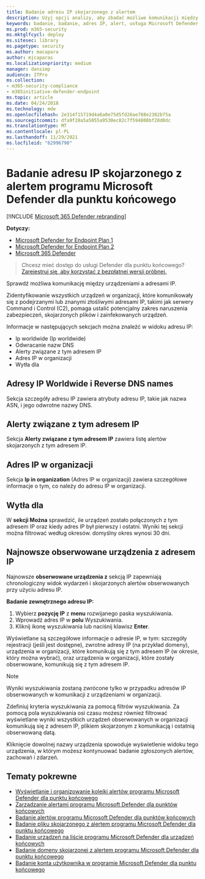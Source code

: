 ```yaml
---
title: Badanie adresu IP skojarzonego z alertem
description: Użyj opcji analizy, aby zbadać możliwe komunikacji między urządzeniami a zewnętrznymi adresami IP.
keywords: badanie, badanie, adres IP, alert, usługa Microsoft Defender dla punktu końcowego, zewnętrzny adres IP
ms.prod: m365-security
ms.mktglfcycl: deploy
ms.sitesec: library
ms.pagetype: security
ms.author: macapara
author: mjcaparas
ms.localizationpriority: medium
manager: dansimp
audience: ITPro
ms.collection:
- m365-security-compliance
- m365initiative-defender-endpoint
ms.topic: article
ms.date: 04/24/2018
ms.technology: mde
ms.openlocfilehash: 2e314f15719d4a6a0e75d5fd26ae788e2382b75a
ms.sourcegitcommit: dfa9f28a5a5055a9530ec82c7f594808bf28d0dc
ms.translationtype: MT
ms.contentlocale: pl-PL
ms.lasthandoff: 11/29/2021
ms.locfileid: "62996790"
---
```

# <a name="investigate-an-ip-address-associated-with-a-microsoft-defender-for-endpoint-alert"></a>Badanie adresu IP skojarzonego z alertem programu Microsoft Defender dla punktu końcowego

[!INCLUDE [Microsoft 365 Defender rebranding](../../includes/microsoft-defender.md)]


**Dotyczy:**
- [Microsoft Defender for Endpoint Plan 1](https://go.microsoft.com/fwlink/p/?linkid=2154037)
- [Microsoft Defender for Endpoint Plan 2](https://go.microsoft.com/fwlink/p/?linkid=2154037)
- [Microsoft 365 Defender](https://go.microsoft.com/fwlink/?linkid=2118804)


> Chcesz mieć dostęp do usługi Defender dla punktu końcowego? [Zarejestruj się, aby korzystać z bezpłatnej wersji próbnej.](https://signup.microsoft.com/create-account/signup?products=7f379fee-c4f9-4278-b0a1-e4c8c2fcdf7e&ru=https://aka.ms/MDEp2OpenTrial?ocid=docs-wdatp-investigateip-abovefoldlink)

Sprawdź możliwa komunikację między urządzeniami a adresami IP.

Zidentyfikowanie wszystkich urządzeń w organizacji, które komunikowały się z podejrzanymi lub znanymi złośliwymi adresami IP, takimi jak serwery Command i Control (C2), pomaga ustalić potencjalny zakres naruszenia zabezpieczeń, skojarzonych plików i zainfekowanych urządzeń.

Informacje w następujących sekcjach można znaleźć w widoku adresu IP:

- Ip worldwide (Ip worldwide)
- Odwracanie nazw DNS
- Alerty związane z tym adresem IP
- Adres IP w organizacji
- Wytła dla

## <a name="ip-worldwide-and-reverse-dns-names"></a>Adresy IP Worldwide i Reverse DNS names

Sekcja szczegóły adresu IP zawiera atrybuty adresu IP, takie jak nazwa ASN, i jego odwrotne nazwy DNS.

## <a name="alerts-related-to-this-ip"></a>Alerty związane z tym adresem IP

Sekcja **Alerty związane z tym adresem IP** zawiera listę alertów skojarzonych z tym adresem IP.

## <a name="ip-in-organization"></a>Adres IP w organizacji

Sekcja **Ip in organization** (Adres IP w organizacji) zawiera szczegółowe informacje o tym, co należy do adresu IP w organizacji.

## <a name="prevalence"></a>Wytła dla

W **sekcji Można** sprawdzić, ile urządzeń zostało połączonych z tym adresem IP oraz kiedy adres IP był pierwszy i ostatni. Wyniki tej sekcji można filtrować według okresów. domyślny okres wynosi 30 dni.

## <a name="most-recent-observed-devices-with-ip"></a>Najnowsze obserwowane urządzenia z adresem IP

Najnowsze **obserwowane urządzenia z** sekcją IP zapewniają chronologiczny widok wydarzeń i skojarzonych alertów obserwowanych przy użyciu adresu IP.

**Badanie zewnętrznego adresu IP:**

1. Wybierz **pozycję IP** z **menu** rozwijanego paska wyszukiwania.
2. Wprowadź adres IP w **polu** Wyszukiwania.
3. Kliknij ikonę wyszukiwania lub naciśnij klawisz **Enter**.

Wyświetlane są szczegółowe informacje o adresie IP, w tym: szczegóły rejestracji (jeśli jest dostępne), zwrotne adresy IP (na przykład domeny), urządzenia w organizacji, które komunikują się z tym adresem IP (w okresie, który można wybrać), oraz urządzenia w organizacji, które zostały obserwowane, komunikują się z tym adresem IP.

> [!NOTE]
> Wyniki wyszukiwania zostaną zwrócone tylko w przypadku adresów IP obserwowanych w komunikacji z urządzeniami w organizacji.

Zdefiniuj kryteria wyszukiwania za pomocą filtrów wyszukiwania. Za pomocą pola wyszukiwania osi czasu możesz również filtrować wyświetlane wyniki wszystkich urządzeń obserwowanych w organizacji komunikują się z adresem IP, plikiem skojarzonym z komunikacją i ostatnią obserwowaną datą.

Kliknięcie dowolnej nazwy urządzenia spowoduje wyświetlenie widoku tego urządzenia, w którym możesz kontynuować badanie zgłoszonych alertów, zachowań i zdarzeń.

## <a name="related-topics"></a>Tematy pokrewne

- [Wyświetlanie i organizowanie kolejki alertów programu Microsoft Defender dla punktu końcowego](alerts-queue.md)
- [Zarządzanie alertami programu Microsoft Defender dla punktów końcowych](manage-alerts.md)
- [Badanie alertów programu Microsoft Defender dla punktów końcowych](investigate-alerts.md)
- [Badanie pliku skojarzonego z alertem programu Microsoft Defender dla punktu końcowego](investigate-files.md)
- [Badanie urządzeń na liście programu Microsoft Defender dla urządzeń końcowych](investigate-machines.md)
- [Badanie domeny skojarzonej z alertem programu Microsoft Defender dla punktu końcowego](investigate-domain.md)
- [Badanie konta użytkownika w programie Microsoft Defender dla punktu końcowego](investigate-user.md)
